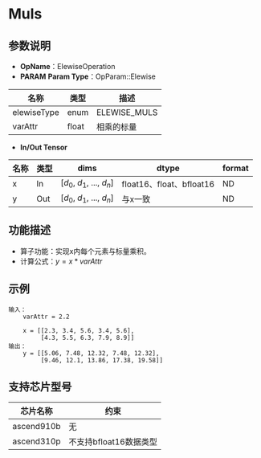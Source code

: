 # Muls

## 参数说明

- **OpName**：ElewiseOperation
- **PARAM**
  **Param Type**：OpParam::Elewise

| 名称        | 类型  | 描述         |
| ----------- | ----- | ------------ |
| elewiseType | enum  | ELEWISE_MULS |
| varAttr     | float | 相乘的标量   |

- **In/Out Tensor**

| 名称 | 类型 | dims                             | dtype                    | format |
| ---- | ---- | -------------------------------- | ------------------------ | ------ |
| x    | In   | [$d_0$, $d_1$, ..., $d_n$] | float16、float、bfloat16 | ND     |
| y    | Out  | [$d_0$, $d_1$, ..., $d_n$] | 与x一致                  | ND     |

## 功能描述

- 算子功能：实现x内每个元素与标量乘积。
- 计算公式：$y=x*varAttr$

## 示例

```
输入：
    varAttr = 2.2

    x = [[2.3, 3.4, 5.6, 3.4, 5.6], 
         [4.3, 5.5, 6.3, 7.9, 8.9]]
输出：
    y = [[5.06, 7.48, 12.32, 7.48, 12.32], 
         [9.46, 12.1, 13.86, 17.38, 19.58]]  
```

## 支持芯片型号

| 芯片名称   | 约束                   |
| ---------- | ---------------------- |
| ascend910b | 无                     |
| ascend310p | 不支持bfloat16数据类型 |
